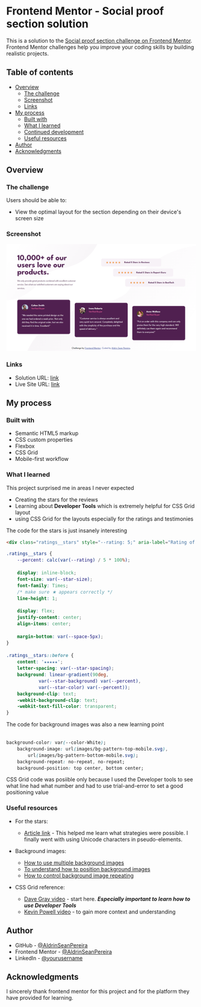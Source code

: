 # Frontend Mentor - Social proof section solution

This is a solution to the [Social proof section challenge on Frontend Mentor](https://www.frontendmentor.io/challenges/social-proof-section-6e0qTv_bA). Frontend Mentor challenges help you improve your coding skills by building realistic projects. 

## Table of contents

- [Overview](#overview)
  - [The challenge](#the-challenge)
  - [Screenshot](#screenshot)
  - [Links](#links)
- [My process](#my-process)
  - [Built with](#built-with)
  - [What I learned](#what-i-learned)
  - [Continued development](#continued-development)
  - [Useful resources](#useful-resources)
- [Author](#author)
- [Acknowledgments](#acknowledgments)

## Overview

### The challenge

Users should be able to:

- View the optimal layout for the section depending on their device's screen size

### Screenshot

![screenshot of desktop version](/images/social-proof-section-master.png)

### Links

- Solution URL: [link](https://github.com/AldrinSeanPereira/social-proof-section-master)
- Live Site URL: [link](https://chipper-jelly-335c32.netlify.app/)

## My process

### Built with

- Semantic HTML5 markup
- CSS custom properties
- Flexbox
- CSS Grid
- Mobile-first workflow

### What I learned

This project surprised me in areas I never expected 
- Creating the stars for the reviews
- Learning about **Developer Tools** which is extremely helpful for CSS Grid layout
- using CSS Grid for the layouts especially for the ratings and testimonies

The code for the stars is just insanely interesting
```html
<div class="ratings__stars" style="--rating: 5;" aria-label="Rating of this product is 5 out of 5."></div>
```

```css
.ratings__stars {
    --percent: calc(var(--rating) / 5 * 100%);

    display: inline-block;
    font-size: var(--star-size);
    font-family: Times;
    /* make sure ★ appears correctly */
    line-height: 1;

    display: flex;
    justify-content: center;
    align-items: center;

    margin-bottom: var(--space-5px);
}

.ratings__stars::before {
    content: '★★★★★';
    letter-spacing: var(--star-spacing);
    background: linear-gradient(90deg,
            var(--star-background) var(--percent),
            var(--star-color) var(--percent));
    background-clip: text;
    -webkit-background-clip: text;
    -webkit-text-fill-color: transparent;
}
```

The code for background images was also a new learning point

```css

background-color: var(--color-White);
    background-image: url(images/bg-pattern-top-mobile.svg),
        url(images/bg-pattern-bottom-mobile.svg);
    background-repeat: no-repeat, no-repeat;
    background-position: top center, bottom center;

```

CSS Grid code was posiible only because I used the Developer tools to see what line had what number and had to use trial-and-error to set a good positioning value

### Useful resources

- For the stars:
  - [Article link](https://css-tricks.com/five-methods-for-five-star-ratings/) - This helped me learn what strategies were possible. I finally went with using Unicode characters in pseudo-elements.
- Background images:
  - [How to use multiple background images](https://www.w3schools.com/cssref/pr_background-image.php)
  - [To understand how to position background images](https://www.w3schools.com/cssref/pr_background-position.php)
  - [How to control background image repeating](https://www.w3schools.com/cssref/pr_background-repeat.php)

- CSS Grid reference:
  - [Dave Gray video](https://www.youtube.com/watch?v=EaWj2AWI5Es) - start here. ***Especially important to learn how to use Developer Tools***
  - [Kevin Powell video](https://youtu.be/rg7Fvvl3taU?si=-5Q8rMqYVUc1aXx-) - to gain more context and understanding

## Author

- GitHub - [@AldrinSeanPereira](https://github.com/AldrinSeanPereira)
- Frontend Mentor - [@AldrinSeanPereira](https://www.frontendmentor.io/profile/AldrinSeanPereira)
- LinkedIn - [@yourusername](https://www.linkedin.com/in/aldrinseanpereira)

## Acknowledgments

I sincerely thank frontend mentor for this project and for the platform they have provided for learning.